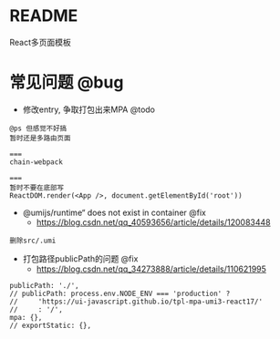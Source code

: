 # README

React多页面模板

# 常见问题 @bug

- 修改entry, 争取打包出来MPA @todo

```
@ps 但感觉不好搞
暂时还是多路由页面

===
chain-webpack

===
暂时不要在底部写
ReactDOM.render(<App />, document.getElementById('root'))
```

- @umijs/runtime“ does not exist in container @fix 
    - https://blog.csdn.net/qq_40593656/article/details/120083448

```
删除src/.umi
```

- 打包路径publicPath的问题 @fix
    - https://blog.csdn.net/qq_34273888/article/details/110621995

```
publicPath: './',
// publicPath: process.env.NODE_ENV === 'production' ? 
//     'https://ui-javascript.github.io/tpl-mpa-umi3-react17/' 
//     : '/',
mpa: {},
// exportStatic: {},
```
